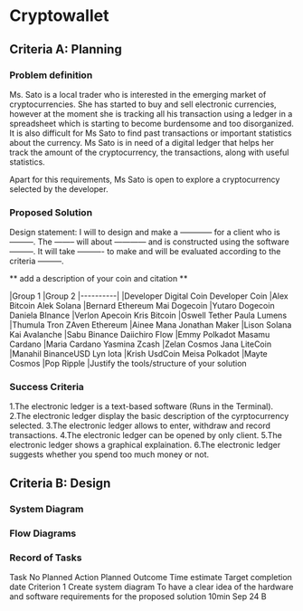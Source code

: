 # Cryptowallet

## Criteria A: Planning
### Problem definition
Ms. Sato is a local trader who is interested in the emerging market of cryptocurrencies. She has started to buy and sell electronic currencies, however at the moment she is tracking all his transaction using a ledger in a spreadsheet which is starting to become burdensome and too disorganized. It is also difficult for Ms Sato to find past transactions or important statistics about the currency. Ms Sato is in need of a digital ledger that helps her track the amount of the cryptocurrency, the transactions, along with useful statistics.

Apart for this requirements, Ms Sato is open to explore a cryptocurrency selected by the developer.

### Proposed Solution
Design statement: I will to design and make a ———— for a client who is ———. The ——– will about ———— and is constructed using the software ———. It will take ———- to make and will be evaluated according to the criteria ———.

** add a description of your coin and citation **

|Group 1   |Group 2
|----------|
|Developer	Digital Coin		Developer	Coin
|Alex	Bitcoin		Alek	Solana
|Bernard	Ethereum		Mai	Dogecoin
|Yutaro	Dogecoin		Daniela	BInance
|Verlon	Apecoin		Kris	Bitcoin
|Oswell	Tether		Paula	Lumens
|Thumula	Tron		ZAven	Ethereum
|Ainee	Mana		Jonathan	Maker
|Lison	Solana		Kai	Avalanche
|Sabu	Binance		Daiichiro	Flow
|Emmy	Polkadot		Masamu	Cardano
|Maria	Cardano		Yasmina	Zcash
|Zelan	Cosmos		Jana	LiteCoin
|Manahil	BinanceUSD		Lyn	Iota
|Krish	UsdCoin		Meisa	Polkadot
|Mayte	Cosmos
|Pop	Ripple
|Justify the tools/structure of your solution


### Success Criteria
1.The electronic ledger is a text-based software (Runs in the Terminal).
2.The electronic ledger display the basic description of the cyrptocurrency selected.
3.The electronic ledger allows to enter, withdraw and record transactions.
4.The electronic ledger can be opened by only client.
5.The electronic ledger shows a graphical explaination.
6.The electronic ledger suggests whether you spend too much money or not.

## Criteria B: Design
### System Diagram
### Flow Diagrams
### Record of Tasks
Task No	Planned Action	Planned Outcome	Time estimate	Target completion date	Criterion
1	Create system diagram	To have a clear idea of the hardware and software requirements for the proposed solution	10min	Sep 24	B
